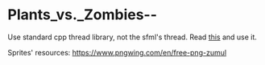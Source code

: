 # Plants_vs._Zombies--

Use standard cpp thread library, not the sfml's thread.
Read [this](https://www.geeksforgeeks.org/multithreading-in-cpp/) and use it.

Sprites' resources:
https://www.pngwing.com/en/free-png-zumul
